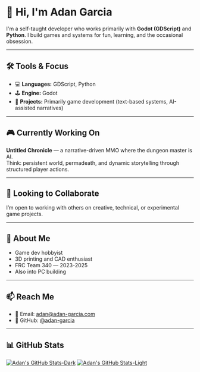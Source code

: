 # 👋 Hi, I'm Adan Garcia

I'm a self-taught developer who works primarily with **Godot (GDScript)** and **Python**. I build games and systems for fun, learning, and the occasional obsession.

---

## 🛠️ Tools & Focus
- 💻 **Languages:** GDScript, Python  
- 🕹️ **Engine:** Godot  
- 🧩 **Projects:** Primarily game development (text-based systems, AI-assisted narratives)

---

## 🎮 Currently Working On
**Untitled Chronicle** — a narrative-driven MMO where the dungeon master is AI.  
Think: persistent world, permadeath, and dynamic storytelling through structured player actions.

---

## 🤝 Looking to Collaborate
I’m open to working with others on creative, technical, or experimental game projects.

---

## 🎯 About Me
- Game dev hobbyist  
- 3D printing and CAD enthusiast  
- FRC Team 340 — 2023-2025 
- Also into PC building

---

## 📫 Reach Me
- 📧 Email: [adan@adan-garcia.com](mailto:contact@adangarcia.com)
- 🐙 GitHub: [@adan-garcia](https://github.com/adan-garcia)

---

## 📊 GitHub Stats
[![Adan's GitHub Stats-Dark](https://github-readme-stats.vercel.app/api?username=adan-garcia&show_icons=true&theme=dark#gh-dark-mode-only)](https://github.com/anuraghazra/github-readme-stats#gh-dark-mode-only)
[![Adan's GitHub Stats-Light](https://github-readme-stats.vercel.app/api?username=adan-garcia&show_icons=true&theme=default#gh-light-mode-only)](https://github.com/anuraghazra/github-readme-stats#gh-light-mode-only)


